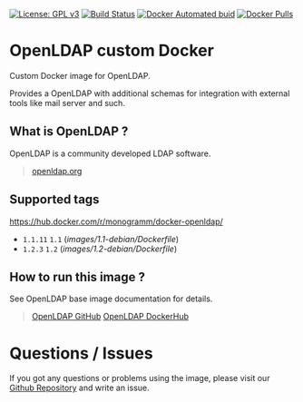 
[uri_license]: http://www.gnu.org/licenses/gpl.html
[uri_license_image]: https://img.shields.io/badge/License-GPL%20v3-blue.svg

[![License: GPL v3][uri_license_image]][uri_license]
[![Build Status](https://travis-ci.org/Monogramm/docker-openldap.svg)](https://travis-ci.org/Monogramm/docker-openldap)
[![Docker Automated buid](https://img.shields.io/docker/build/monogramm/docker-openldap.svg)](https://hub.docker.com/r/monogramm/docker-openldap/)
[![Docker Pulls](https://img.shields.io/docker/pulls/monogramm/docker-openldap.svg)](https://hub.docker.com/r/monogramm/docker-openldap/)

# OpenLDAP custom Docker

Custom Docker image for OpenLDAP.

Provides a OpenLDAP with additional schemas for integration with external tools like mail server and such.

## What is OpenLDAP ?

OpenLDAP is a community developed LDAP software.

> [openldap.org](http://www.openldap.org/)

## Supported tags

https://hub.docker.com/r/monogramm/docker-openldap/

-	`1.1.11` `1.1` (*images/1.1-debian/Dockerfile*)
-	`1.2.3` `1.2` (*images/1.2-debian/Dockerfile*)

## How to run this image ?

See OpenLDAP base image documentation for details.

> [OpenLDAP GitHub](https://github.com/osixia/docker-openldap)
> [OpenLDAP DockerHub](https://hub.docker.com/r/osixia/openldap/)

# Questions / Issues
If you got any questions or problems using the image, please visit our [Github Repository](https://github.com/Monogramm/docker-openldap) and write an issue.
